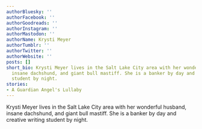 ```yaml
---
authorBluesky: ''
authorFacebook: ''
authorGoodreads: ''
authorInstagram: ''
authorMastodon: ''
authorName: Krysti Meyer
authorTumblr: ''
authorTwitter: ''
authorWebsite: ''
posts: []
short_bio: Krysti Meyer lives in the Salt Lake City area with her wonderful husband,
  insane dachshund, and giant bull mastiff. She is a banker by day and creative writing
  student by night.
stories:
- A Guardian Angel's Lullaby
---
```


Krysti Meyer lives in the Salt Lake City area with her wonderful husband, insane dachshund, and giant bull mastiff. She is a banker by day and creative writing student by night.